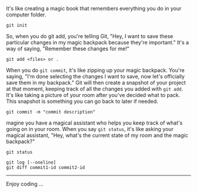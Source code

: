 
It's like creating a magic book that remembers everything you do in your computer folder.

```shell
git init
```
So, when you do git add, you're telling Git, "Hey, I want to save these particular changes in my magic backpack because they're important." It's a way of saying, "Remember these changes for me!"
```shell
git add <files> or .
```
When you do `git commit`, it's like zipping up your magic backpack. You're saying, "I'm done selecting the changes I want to save, now let's officially save them in my backpack." Git will then create a snapshot of your project at that moment, keeping track of all the changes you added with `git add`. It's like taking a picture of your room after you've decided what to pack. This snapshot is something you can go back to later if needed.
```shell
git commit -m "commit description"
```
magine you have a magical assistant who helps you keep track of what's going on in your room. When you say `git status`, it's like asking your magical assistant, "Hey, what's the current state of my room and the magic backpack?"
```shell
git status
```

```shell
git log [--oneline]
git diff commit1-id commit2-id 

```

---
Enjoy coding ...
